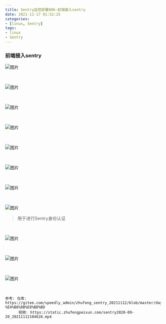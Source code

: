 ```yaml
---
title: Sentry监控部署006-前端接入sentry
date: 2021-11-17 01:52:25
categories:  
- [linux, Sentry]  
tags:  
- linux
- Sentry
---
```

### 前端接入sentry

![图片](https://lixuelang.com/test/Sentry/pic/005/1.jpg)

&nbsp;

![图片](https://lixuelang.com/test/Sentry/pic/005/2.jpg)

&nbsp;

![图片](https://lixuelang.com/test/Sentry/pic/005/3.jpg)

&nbsp;

![图片](https://lixuelang.com/test/Sentry/pic/005/4.jpg)

&nbsp;

![图片](https://lixuelang.com/test/Sentry/pic/005/5.jpg)

&nbsp;

![图片](https://lixuelang.com/test/Sentry/pic/005/6.jpg)

&nbsp;

![图片](https://lixuelang.com/test/Sentry/pic/005/7.jpg)

&nbsp;

![图片](https://lixuelang.com/test/Sentry/pic/005/8.jpg)
> 用于进行Sentry身份认证

&nbsp;

![图片](https://lixuelang.com/test/Sentry/pic/005/9.jpg)

&nbsp;

![图片](https://lixuelang.com/test/Sentry/pic/005/10.jpg)

&nbsp;

![图片](https://lixuelang.com/test/Sentry/pic/005/11.jpg)

&nbsp;

```
参考: 仓库: https://gitee.com/speedly_admin/zhufeng_sentry_20211112/blob/master/day01/%E7%AC%AC%E4%B8%80%E5%A4%A9%E7%9A%84%E8%AF%BE%E9%A2%98.md#1-%E4%B8%8B%E8%BD%BD
      视频: https://static.zhufengpeixun.com/sentry2020-09-20_20211112104628.mp4
```
